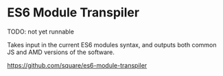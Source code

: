 # ES6 Module Transpiler

TODO: not yet runnable

Takes input in the current ES6 modules syntax, and outputs both common JS and AMD versions of the software.

<https://github.com/square/es6-module-transpiler>
